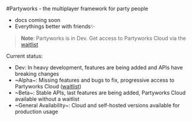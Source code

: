 #Partyworks - the multiplayer framework for party people

- docs coming soon
- Everythings better with friends✨

> **Note**: Partyworks is in Dev. Get access to Partyworks Cloud via the [waitlist](https://tally.so/r/n9q1Rp)

Current status:

- Dev: In heavy development, features are being added and APIs have breaking changes
- ~Alpha~: Missing features and bugs to fix, progressive access to Partyworks Cloud ([waitlist](https://tally.so/r/n9q1Rp))
- ~Beta~: Stable APIs, last features are being added, Partyworks Cloud available without a waitlist
- ~General Availability~: Cloud and self-hosted versions available for production usage
